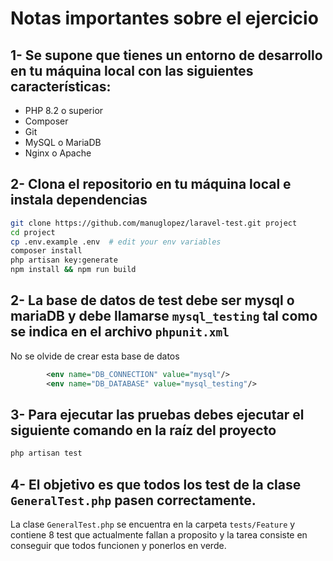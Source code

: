 # Notas importantes sobre el ejercicio

##  1- Se supone que tienes un entorno de desarrollo en tu máquina local con las siguientes características:

- PHP 8.2 o superior
- Composer
- Git 
- MySQL o MariaDB
- Nginx o Apache

## 2- Clona el repositorio en tu máquina local e instala dependencias

```bash
git clone https://github.com/manuglopez/laravel-test.git project
cd project
cp .env.example .env  # edit your env variables
composer install
php artisan key:generate
npm install && npm run build
```
## 2-  La base de datos de test debe ser mysql o mariaDB y debe llamarse `mysql_testing` tal como se indica en el archivo `phpunit.xml`
No se olvide de crear esta base de datos


```xml
        <env name="DB_CONNECTION" value="mysql"/>
        <env name="DB_DATABASE" value="mysql_testing"/>
```

## 3- Para ejecutar las pruebas  debes ejecutar el siguiente comando en la raíz del proyecto

```bash
php artisan test
```

## 4- El objetivo es que todos los test de la clase `GeneralTest.php` pasen correctamente.

La clase `GeneralTest.php` se encuentra en la carpeta `tests/Feature` y contiene 8 test que actualmente fallan a proposito y la tarea consiste en conseguir que todos funcionen y ponerlos en verde.


